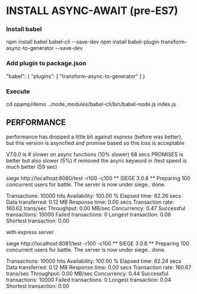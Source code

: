 
# INSTALL ASYNC-AWAIT (pre-ES7)

### Install babel
npm install babel babel-cli --save-dev
npm install babel-plugin-transform-async-to-generator --save-dev

### Add plugin to package.json
"babel": {
  "plugins": [
    "transform-async-to-generator"
  ]
}

### Execute
cd opamp/demo
../node_modules/babel-cli/bin/babel-node.js index.js


## PERFORMANCE
performance has dropped a little bit against express (before was better), but this version is asyncfied and promise based so this loss is acceptable

V7.0.0 is # slower on async functions (10% slower) 68 secs
PROMISES is better but also slower (5%)
if removed the async keyword in /test speed is much better (59 sec)

siege  http://localhost:8080/test -r100 -c100
** SIEGE 3.0.8
** Preparing 100 concurrent users for battle.
The server is now under siege..      done.

Transactions:		       10000 hits
Availability:		      100.00 %
Elapsed time:		       62.26 secs
Data transferred:	        0.12 MB
Response time:		        0.00 secs
Transaction rate:	      160.62 trans/sec
Throughput:		        0.00 MB/sec
Concurrency:		        0.47
Successful transactions:       10000
Failed transactions:	           0
Longest transaction:	        0.06
Shortest transaction:	        0.00


with express server


siege  http://localhost:8081/test -r100 -c100
** SIEGE 3.0.8
** Preparing 100 concurrent users for battle.
The server is now under siege..      done.

Transactions:		       10000 hits
Availability:		      100.00 %
Elapsed time:		       62.24 secs
Data transferred:	        0.12 MB
Response time:		        0.00 secs
Transaction rate:	      160.67 trans/sec
Throughput:		        0.00 MB/sec
Concurrency:		        0.44
Successful transactions:       10000
Failed transactions:	           0
Longest transaction:	        0.04
Shortest transaction:	        0.00
